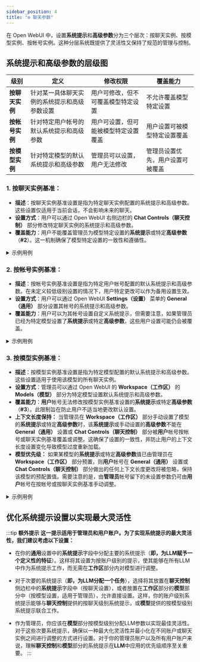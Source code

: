 ```yaml
---
sidebar_position: 4
title: "⚙️ 聊天参数"
---
```


在 Open WebUI 中，设置**系统提示**和**高级参数**分为三个层次：按聊天实例、按模型实例、按帐号实例。这种分层系统既提供了灵活性又保持了规范的管理与控制。

## 系统提示和高级参数的层级图

| **级别** | **定义** | **修改权限** | **覆盖能力** |
| --- | --- | --- | --- |
| **按聊天实例** | 针对某一具体聊天实例的系统提示和高级参数设置 | 用户可修改，但不可覆盖模型特定设置 | 不允许覆盖模型特定设置 |
| **按帐号实例** | 针对特定用户帐号的默认系统提示和高级参数 | 用户可设置，但可能被模型特定设置覆盖 | 用户设置可被模型特定设置覆盖 |
| **按模型实例** | 针对特定模型的默认系统提示和高级参数 | 管理员可以设置，用户无法修改 | 管理员设置优先，用户设置可被覆盖 |

### 1. **按聊天实例基准：**

- **描述**：按聊天实例基准设置是指为特定聊天实例配置的系统提示和高级参数。这些设置仅适用于当前会话，不会影响未来的聊天。
- **设置方式**：用户可以通过 Open WebUI 右侧边栏的 **Chat Controls（聊天控制）** 部分修改特定聊天实例的系统提示和高级参数。
- **覆盖能力**：用户不能覆盖管理员为模型特定设置的**系统提示**或特定**高级参数**（**#2**）。这一机制确保了模型特定设置的一致性和遵循性。

<details>
<summary>示例用例</summary>
:::tip **按聊天实例基准**：
假设某用户想为特定会话设置自定义系统提示。他可以通过访问 **Chat Controls（聊天控制）** 部分并修改 **System Prompt（系统提示）** 字段来实现。这些更改只会应用于当前聊天会话。
:::
</details>

### 2. **按帐号实例基准：**

- **描述**：按帐号实例基准设置是指为特定用户帐号配置的默认系统提示和高级参数。在未定义较低级别设置的情况下，用户特定更改可以作为备用设置生效。
- **设置方式**：用户可以通过 Open WebUI **Settings（设置）** 菜单的 **General（通用）** 部分设置其帐号的系统提示和高级参数。
- **覆盖能力**：用户可以为其帐号设置自定义系统提示，但需要注意，如果管理员已经为特定模型设置了**系统提示**或特定**高级参数**，这些用户设置可能仍会被覆盖。

<details>
<summary>示例用例</summary>
:::tip **按帐号实例基准**：
假设用户想为其帐号设置自己的系统提示。他可以通过访问 **Settings（设置）** 菜单并修改 **System Prompt（系统提示）** 字段来实现。
:::
</details>

### 3. **按模型实例基准：**

- **描述**：按模型实例基准设置是指为特定模型配置的默认系统提示和高级参数。这些设置适用于使用该模型的所有聊天实例。
- **设置方式**：管理员可以通过 Open WebUI 的 **Workspace（工作区）** 的 **Models（模型）** 部分为特定模型设置默认系统提示和高级参数。
- **覆盖能力**：**用户**帐号无法修改按模型实例基准设置的**系统提示**或特定**高级参数**（**#3**）。此限制旨在防止用户不适当地更改默认设置。
- **上下文长度保持：** 当管理员在 **Workspace（工作区）** 部分手动设置了模型的**系统提示**或特定**高级参数**时，该**系统提示**或手动设置的**高级参数**不能在 **General（通用）** 设置或 **Chat Controls（聊天控制）** 部分被**用户**帐号按帐号或聊天实例基准覆盖或调整。这确保了设置的一致性，并防止用户的上下文长度设置变化导致模型过度重新加载。
- **模型优先级：** 如果某模型的**系统提示**或特定**高级参数**值已由管理员在 **Workspace（工作区）** 部分预置，则**用户**帐号在 **General（通用）** 设置或 **Chat Controls（聊天控制）** 部分做出的任何上下文长度更改将被忽略，保持该模型的预配置值。需要注意的是，由**管理员**帐号留下的未设置参数仍可由**用户**帐号在按帐号或按聊天实例基准手动调整。

<details>
<summary>示例用例</summary>
:::tip **按模型设置**:
假设管理员希望为特定模型设置默认系统提示。他们可以通过访问**模型**部分并修改对应模型的**系统提示**字段来实现。任何使用该模型的聊天实例都会自动使用该模型的系统提示和高级参数。
:::
</details>


## **优化系统提示设置以实现最大灵活性**

:::tip **额外提示**
**这一提示适用于管理员和用户账户。为了实现系统提示的最大灵活性，我们建议考虑以下设置：**

- 在你的**通用**设置中的**系统提示**字段中分配主要的系统提示（**即，为LLM赋予一个定义性的特征**）。这样将其设置为按账户级别的提示，使其能够在所有LLM中作为系统提示工作，而无需在**工作区**部分内对模型进行调整。

- 对于次要的系统提示（**即，为LLM分配一个任务**），选择将其放置在**聊天控制**侧边栏中的**系统提示**字段中（按聊天设置），或者放置在**工作区**部分的**模型**部分中（按模型设置，适用于管理员），允许直接设置。这样，你的账户级别系统提示能够与**聊天控制**提供的按聊天级别系统提示，或**模型**提供的按模型级别系统提示联合工作。

- 作为管理员，你应该在**模型**部分按模型级别分配LLM参数以实现最佳灵活性。对于这些次要系统提示，确保以一种最大化灵活性并最小化在不同账户或聊天实例之间进行调整的方式进行设置。对于你的管理员账户以及所有用户账户来说，理解**聊天控制**和**模型**部分的系统提示在**LLM**中应用的优先级顺序至关重要。
:::
